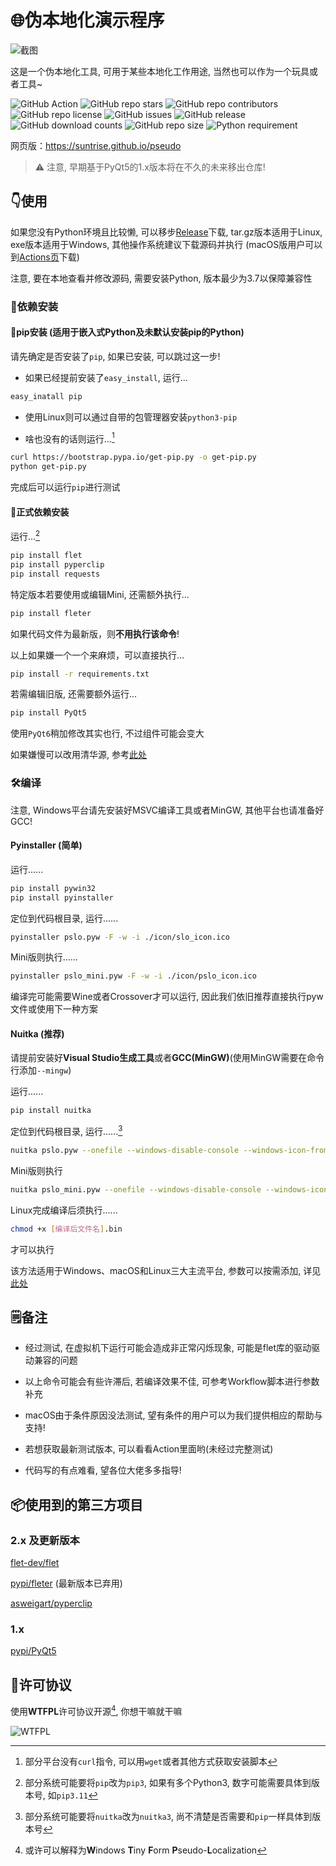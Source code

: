 # 🌐伪本地化演示程序

![截图](https://user-images.githubusercontent.com/89229642/255376854-128a04f0-cf92-4408-b74c-17d6ae7d66f8.png)

这是一个伪本地化工具, 可用于某些本地化工作用途, 当然也可以作为一个玩具或者工具~

![GitHub Action](https://github.com/suntrise/Pseudo-localization-Demo/actions/workflows/build.yml/badge.svg)
![GitHub repo stars](https://img.shields.io/github/stars/suntrise/Pseudo-localization-Demo)
![GitHub repo contributors](https://img.shields.io/github/contributors/suntrise/Pseudo-localization-Demo)
![GitHub repo license](https://img.shields.io/github/license/suntrise/Pseudo-localization-Demo)
![GitHub issues](https://img.shields.io/github/issues/suntrise/Pseudo-localization-Demo)
![GitHub release](https://img.shields.io/github/v/release/suntrise/Pseudo-localization-Demo)
![GitHub download counts](https://img.shields.io/github/downloads/suntrise/Pseudo-localization-Demo/total)
![GitHub repo size](https://img.shields.io/github/repo-size/suntrise/Pseudo-localization-Demo)
![Python requirement](https://img.shields.io/badge/python-≥3.7-brightgreen?logo=python)


网页版：https://suntrise.github.io/pseudo

> ⚠️ 注意, 早期基于PyQt5的1.x版本将在不久的未来移出仓库!

## 👇使用

如果您没有Python环境且比较懒, 可以移步[Release](https://github.com/suntrise/Pseudo-localization-Demo/releases)下载, tar.gz版本适用于Linux, exe版本适用于Windows, 其他操作系统建议下载源码并执行 (macOS版用户可以到[Actions页](https://github.com/suntrise/Pseudo-localization-Demo/actions)下载)

注意, 要在本地查看并修改源码, 需要安装Python, 版本最少为3.7以保障兼容性

### 🚀依赖安装

#### 🧩pip安装 (适用于嵌入式Python及未默认安装pip的Python)

请先确定是否安装了`pip`, 如果已安装, 可以跳过这一步!

- 如果已经提前安装了`easy_install`, 运行...

~~~Bash
easy_inatall pip
~~~

- 使用Linux则可以通过自带的包管理器安装`python3-pip`

- 啥也没有的话则运行...[^1]

~~~Bash
curl https://bootstrap.pypa.io/get-pip.py -o get-pip.py
python get-pip.py
~~~

完成后可以运行`pip`进行测试

#### 🗿正式依赖安装

运行...[^2]

~~~Bash
pip install flet
pip install pyperclip
pip install requests
~~~

特定版本若要使用或编辑Mini, 还需额外执行...

~~~Bash
pip install fleter
~~~

如果代码文件为最新版，则**不用执行该命令**!

以上如果嫌一个一个来麻烦，可以直接执行...

~~~Bash
pip install -r requirements.txt
~~~

若需编辑旧版, 还需要额外运行...

~~~Bash
pip install PyQt5 
~~~

使用`PyQt6`稍加修改其实也行, 不过组件可能会变大

如果嫌慢可以改用清华源, 参考[此处](https://mirrors.tuna.tsinghua.edu.cn/help/pypi/)

### 🛠️编译

注意, Windows平台请先安装好MSVC编译工具或者MinGW, 其他平台也请准备好GCC!

#### Pyinstaller (简单)

运行......

~~~Bash
pip install pywin32
pip install pyinstaller
~~~

定位到代码根目录, 运行......

~~~Bash
pyinstaller pslo.pyw -F -w -i ./icon/slo_icon.ico
~~~

Mini版则执行......

~~~Bash
pyinstaller pslo_mini.pyw -F -w -i ./icon/pslo_icon.ico
~~~

编译完可能需要Wine或者Crossover才可以运行, 因此我们依旧推荐直接执行pyw文件或使用下一种方案

#### Nuitka (推荐)

请提前安装好**Visual Studio生成工具**或者**GCC(MinGW)**(使用MinGW需要在命令行添加`--mingw`)

运行......

~~~Bash
pip install nuitka
~~~

定位到代码根目录, 运行......[^3]

~~~Bash
nuitka pslo.pyw --onefile --windows-disable-console --windows-icon-from-ico=./icon/pslo_icon.ico --standalone --show-progress
~~~

Mini版则执行

~~~Bash
nuitka pslo_mini.pyw --onefile --windows-disable-console --windows-icon-from-ico=./icon/pslo_icon.ico --standalone --show-progress
~~~

Linux完成编译后须执行......

~~~Bash
chmod +x [编译后文件名].bin
~~~

才可以执行

该方法适用于Windows、macOS和Linux三大主流平台, 参数可以按需添加, 详见[此处](https://github.com/Nuitka/Nuitka/)

## 🗒️备注

- 经过测试, 在虚拟机下运行可能会造成非正常闪烁现象, 可能是flet库的驱动驱动兼容的问题

- 以上命令可能会有些许滞后, 若编译效果不佳, 可参考Workflow脚本进行参数补充

- macOS由于条件原因没法测试, 望有条件的用户可以为我们提供相应的帮助与支持!

- 若想获取最新测试版本, 可以看看Action里面哟(未经过完整测试)

- 代码写的有点难看, 望各位大佬多多指导!

## 📦使用到的第三方项目

### 2.x 及更新版本

[flet-dev/flet](https://github.com/flet-dev/flet)

[pypi/fleter](https://pypi.org/project/fleter) (最新版本已弃用)

[asweigart/pyperclip](https://github.com/asweigart/pyperclip)

### 1.x

[pypi/PyQt5](https://pypi.org/project/PyQt5/)

## 📄许可协议

使用**WTFPL**许可协议开源[^4], 你想干嘛就干嘛

![WTFPL](http://www.wtfpl.net/wp-content/uploads/2012/12/wtfpl-badge-1.png)

[^1]: 部分平台没有`curl`指令, 可以用`wget`或者其他方式获取安装脚本

[^2]: 部分系统可能要将`pip`改为`pip3`, 如果有多个Python3, 数字可能需要具体到版本号, 如`pip3.11`

[^3]: 部分系统可能要将`nuitka`改为`nuitka3`, 尚不清楚是否需要和`pip`一样具体到版本号

[^4]: 或许可以解释为**W**indows **T**iny **F**orm **P**seudo-**L**ocalization
